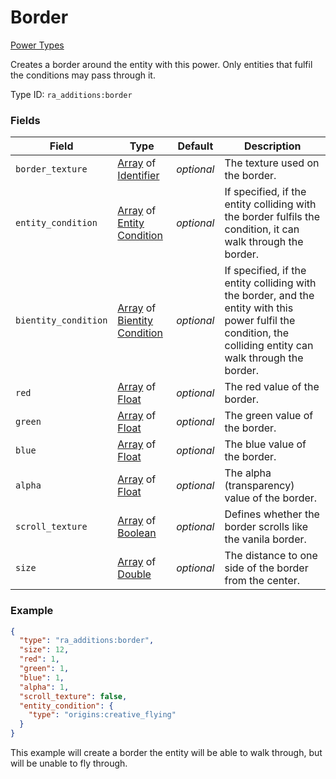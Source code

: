 # Border
[Power Types](../power_types.md)

Creates a border around the entity with this power. Only entities that fulfil the conditions may pass through it.

Type ID: `ra_additions:border`
### Fields
 | Field | Type | Default | Description | 
|---|---|---|---|
 | `border_texture` | [Array](../data_types/array.md) of [Identifier](../data_types/identifier.md) | _optional_ | The texture used on the border. | 
 | `entity_condition` | [Array](../data_types/array.md) of [Entity Condition](../entity_condition_types.md) | _optional_ | If specified, if the entity colliding with the border fulfils the condition, it can walk through the border. | 
 | `bientity_condition` | [Array](../data_types/array.md) of [Bientity Condition](../bientity_condition_types.md) | _optional_ | If specified, if the entity colliding with the border, and the entity with this power fulfil the condition, the colliding entity can walk through the border. | 
 | `red` | [Array](../data_types/array.md) of [Float](../data_types/float.md) | _optional_ | The red value of the border. | 
 | `green` | [Array](../data_types/array.md) of [Float](../data_types/float.md) | _optional_ | The green value of the border. | 
 | `blue` | [Array](../data_types/array.md) of [Float](../data_types/float.md) | _optional_ | The blue value of the border. | 
 | `alpha` | [Array](../data_types/array.md) of [Float](../data_types/float.md) | _optional_ | The alpha (transparency) value of the border. | 
 | `scroll_texture` | [Array](../data_types/array.md) of [Boolean](../data_types/boolean.md) | _optional_ | Defines whether the border scrolls like the vanila border. | 
 | `size` | [Array](../data_types/array.md) of [Double](../data_types/double.md) | _optional_ | The distance to one side of the border from the center. | 

### Example
```json
{
  "type": "ra_additions:border",
  "size": 12,
  "red": 1,
  "green": 1,
  "blue": 1,
  "alpha": 1,
  "scroll_texture": false,
  "entity_condition": {
    "type": "origins:creative_flying"
  }
}
```
This example will create a border the entity will be able to walk through, but will be unable to fly through.

